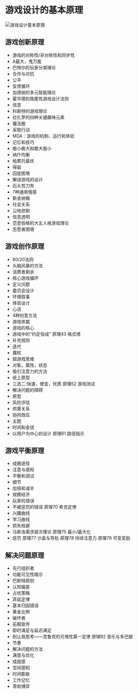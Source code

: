 # 游戏设计的基本原理

<img data-id="20240608183213" src="https://cdn.ipfsscan.io/weibo/large/005ZoLfCgy1hqi4lcvcf0j30ym0ietf5.jpg" alt="游戏设计基本原理" />

## 游戏创新原理

- 游戏的对称性/非对称性和同步性
- A最大，鬼万能
- 巴特尔的玩家分类理论
- 合作与对抗
- 公平
- 反馈循环
- 加德纳的多元智能理论
- 霍华德的隐匿性游戏设计法则
- 信息
- 科斯特的游戏理论
- 拉扎罗的四种关键趣味元素
- 魔法圈
- 采取行动
- MDA：游戏的机制、运行和体验
- 记忆和技巧
- 极小极大和极大极小
- 纳什均衡
- 帕累托最优
- 得益
- 囚徒困境
- 解谜游戏的设计
- 石头剪刀布
- 7种通用情感
- 斯金纳箱
- 社会关系
- 公地悲剧
- 信息透明
- 范登伯格的大五人格游戏理论
- 志愿者困境

## 游戏创作原理

- 80/20法则
- 头脑风暴的方法
- 消费者剩余
- 核心游戏循环
- 定义问题
- 委员会设计
- 环境叙事
- 体验设计
- 心流
- 4种创意方法
- 游戏体裁
- 游戏的核心
- 游戏中的“约定俗成” 原理43 格式塔
- 补充规则
- 迭代
- 魔杖
- 超游戏思维
- 对象，属性，状态
- 吸引注意力的方法
- 纸上原型
- 三选二:快速，便宜，优质 原理52 游戏测试
- 解决问题的障碍
- 原型
- 风险评估
- 供需关系
- 协同效应
- 主题
- 时间和金钱
- 以用户为中心的设计 原理61 路径指示

## 游戏平衡原理

- 成瘾途径
- 注意与感知
- 平衡和调试
- 细节
- 加倍和减半
- 规模经济
- 玩家的错误
- 不被惩罚的错误 原理70 希克定律
- 兴趣曲线
- 学习曲线
- 损失规避
- 马斯洛需求层次理论 原理75 最小/最大化
- 惩罚 原理77 沙盒与导轨 原理78 持续注意力 原理79 可变奖励

## 解决问题原理

- 先行组织者
- 功能可见性暗示
- 巴斯特原则
- 认知偏差
- 占优策略
- 菲兹定律
- 基本归因错误
- 黄金比例
- 破坏者
- 前期宣传
- 即时满足与延迟满足
- 别让我思考——克鲁克的可用性第一定律 原理92 音乐与多巴胺
- 节奏
- 解决问题的方法
- 满意与优化
- 成就感
- 空间感知
- 时间膨胀
- 工作记忆
- 零和博弈

